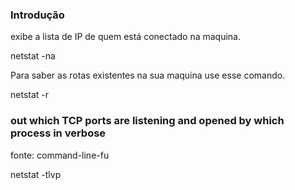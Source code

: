 ### Introdução
exibe a lista de IP de quem está conectado na maquina.

netstat -na

Para saber as rotas existentes na sua maquina use esse comando.

netstat -r


### out which TCP ports are listening and opened by which process in verbose
fonte: command-line-fu

netstat -tlvp
